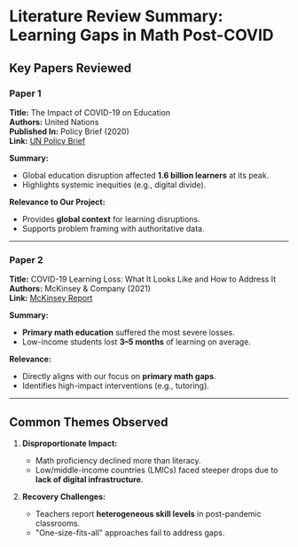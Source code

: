 # Literature Review Summary: Learning Gaps in Math Post-COVID  

## Key Papers Reviewed  

### **Paper 1**  

**Title:** The Impact of COVID-19 on Education  
**Authors:** United Nations  
**Published In:** Policy Brief (2020)  
**Link:** [UN Policy Brief](https://www.un.org/development/desa/dspd/wp-content/uploads/sites/22/2020/08/sg_policy_brief_covid-19_and_education_august_2020.pdf)

**Summary:**  

- Global education disruption affected **1.6 billion learners** at its peak.  
- Highlights systemic inequities (e.g., digital divide).  

**Relevance to Our Project:**  

- Provides **global context** for learning disruptions.  
- Supports problem framing with authoritative data.  

---

### **Paper 2**  

**Title:** COVID-19 Learning Loss: What It Looks Like and How to Address It  
**Authors:** McKinsey & Company (2021)  
**Link:** [McKinsey Report](https://www.mckinsey.com/industries/education/our-insights/covid-19-and-learning-loss-disparities-grow-and-students-need-help)

**Summary:**  

- **Primary math education** suffered the most severe losses.  
- Low-income students lost **3–5 months** of learning on average.  

**Relevance:**  

- Directly aligns with our focus on **primary math gaps**.  
- Identifies high-impact interventions (e.g., tutoring).  

---

## Common Themes Observed  

1. **Disproportionate Impact:**  
   - Math proficiency declined more than literacy.  
   - Low/middle-income countries (LMICs) faced steeper drops due to
   **lack of digital infrastructure**.  

2. **Recovery Challenges:**  
   - Teachers report **heterogeneous skill levels** in post-pandemic classrooms.
   - "One-size-fits-all" approaches fail to address gaps.  
